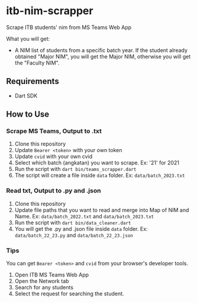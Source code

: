 # itb-nim-scrapper

Scrape ITB students' nim from MS Teams Web App

What you will get:
- A NIM list of students from a specific batch year. If the student already obtained "Major NIM", you will get the Major NIM, otherwise you will get the "Faculty NIM".

## Requirements
- Dart SDK

## How to Use

### Scrape MS Teams, Output to .txt

1. Clone this repository
2. Update `Bearer <token>` with your own token
3. Update `cvid` with your own cvid
4. Select which batch (angkatan) you want to scrape. Ex: '21' for 2021
5. Run the script with `dart bin/teams_scrapper.dart`
6. The script will create a file inside `data` folder. Ex: `data/batch_2023.txt`

### Read txt, Output to .py and .json

1. Clone this repository
2. Update file paths that you want to read and merge into Map of NIM and Name. Ex: `data/batch_2022.txt` and `data/batch_2023.txt`
3. Run the script with `dart bin/data_cleaner.dart`
4. You will get the .py and .json file inside `data` folder. Ex: `data/batch_22_23.py` and `data/batch_22_23.json`

### Tips

You can get `Bearer <token>` and `cvid` from your browser's developer tools.
1. Open ITB MS Teams Web App
2. Open the Network tab
3. Search for any students
4. Select the request for searching the student.
